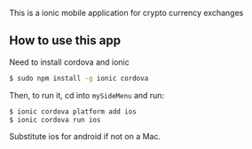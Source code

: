 This is a ionic mobile application for crypto currency exchanges

## How to use this app

Need to install cordova and ionic

```bash
$ sudo npm install -g ionic cordova
```

Then, to run it, cd into `mySideMenu` and run:

```bash
$ ionic cordova platform add ios
$ ionic cordova run ios
```

Substitute ios for android if not on a Mac.


